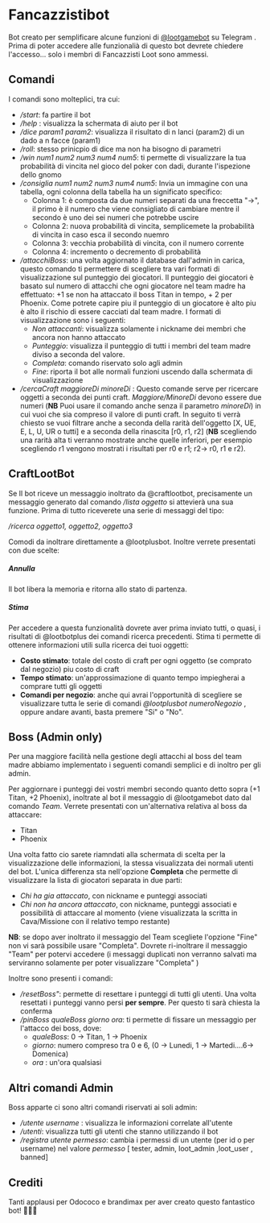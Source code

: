 # Fancazzistibot
Bot creato per semplificare alcune funzioni di [@lootgamebot](https://telegram.me/lootgamebot) su Telegram .
Prima di poter accedere alle funzionalià di questo bot devrete chiedere l'accesso... solo i membri di Fancazzisti Loot sono ammessi.
## Comandi
I comandi sono molteplici, tra cui:
* */start*: fa partire il bot 
* */help* : visualizza la schermata di aiuto per il bot
* */dice param1 param2*: visualizza il risultato di n lanci (param2) di un dado a n facce (param1)
* */roll*: stesso prinicpio di dice ma non ha bisogno di parametri
* */win num1 num2 num3 num4 num5*: ti permette di visualizzare la tua probabilità di vincita nel gioco del poker con dadi, durante l'ispezione dello gnomo
* */consiglia num1 num2 num3 num4 num5*: Invia un immagine con una tabella, ogni colonna della tabella ha un significato 
specifico:
    * Colonna 1: è composta da due numeri separati da una freccetta "->", il primo è il numero che viene consigliato di 
    cambiare mentre il secondo è uno dei sei numeri che potrebbe uscire
    * Colonna 2: nuova probabilità di vincita, semplicemete la probabilità di vincita in caso esca il secondo nuemro
    * Colonna 3: vecchia probabilità di vincita, con il numero corrente
    * Colonna 4: incremento o decremento di probabilità
* */attacchiBoss*: una volta aggiornato il database dall'admin in carica, questo comando ti permettere di scegliere tra 
vari formati di visualizzazione sul punteggio dei giocatori. Il punteggio dei giocatori è basato sul numero di attacchi 
che ogni giocatore nel team madre ha effettuato: +1 se non ha attaccato il boss Titan in tempo, + 2 per Phoenix. Come potrete capire
piu il punteggio di un giocatore è alto piu è alto il rischio di essere cacciati dal team madre. I formati di visualizzazione
sono i seguenti:
    * *Non attaccanti*: visualizza solamente i nickname dei membri che ancora non hanno attaccato
    * *Punteggio*: visualizza il punteggio di tutti i membri del team madre diviso a seconda del valore.
    * *Completa*: comando riservato solo agli admin
    * *Fine*: riporta il bot alle normali funzioni uscendo dalla schermata di visualizzazione
* */cercaCraft maggioreDi minoreDi* : Questo comande serve per ricercare oggetti a seconda dei punti craft. *Maggiore/MinoreDi*
devono essere due numeri (**NB** Puoi usare il comando anche senza il parametro *minoreDi*) in cui vuoi che sia compreso il valore
di punti craft. In seguito ti verrà chiesto se vuoi filtrare anche a seconda della rarità dell'oggetto [X, UE, E, L, U, UR o tutti] e 
a seconda della rinascita [r0, r1, r2] (**NB** scegliendo una rarità alta ti verranno mostrate anche quelle inferiori, per esempio scegliendo 
r1 vengono mostrati i risultati per r0 e r1; r2-> r0, r1 e r2).

## CraftLootBot
Se Il bot riceve un messaggio inoltrato da @craftlootbot, precisamente un messaggio generato dal comando */lista oggetto* si attevierà
una sua funzione. Prima di tutto riceverete una serie di messaggi del tipo:

*/ricerca oggetto1, oggetto2, oggetto3*

Comodi da inoltrare direttamente a @lootplusbot. Inoltre verrete presentati con due scelte:
##### Annulla
Il bot libera la memoria e ritorna allo stato di partenza.
##### Stima
Per accedere a questa funzionalità dovrete aver prima inviato tutti, o quasi, i risultati di @lootbotplus dei comandi 
ricerca precedenti.
Stima ti permette di ottenere informazioni utili sulla ricerca dei tuoi oggetti:
* **Costo stimato**: totale del costo di craft per ogni oggetto (se comprato dal negozio) piu costo di craft
* **Tempo stimato**: un'approssimazione di quanto tempo impiegherai a comprare tutti gli oggetti
* **Comandi per negozio**: anche qui avrai l'opportunità di scegliere se visualizzare tutta le serie di comandi *@lootplusbot numeroNegozio*
, oppure andare avanti, basta premere "Si" o "No".

## Boss (Admin only)
Per una maggiore facilità nella gestione degli attacchi al boss del team madre abbiamo implementato i seguenti comandi semplici e di 
inoltro per gli admin.

Per aggiornare i punteggi dei vostri membri secondo quanto detto sopra (+1 Titan, +2 Phoenix), inoltrate al bot il messaggio 
di @lootgamebot dato dal comando *Team*. Verrete presentati con un'alternativa relativa al boss da attaccare:
* Titan
* Phoenix

Una volta fatto cio sarete riamndati alla schermata di scelta per la visualizzazione delle informazioni, la stessa visualizzata 
dei normali utenti del bot. L'unica differenza sta nell'opzione **Completa** che permette di visualizzare la lista di giocatori separata in due 
parti:
* *Chi ha gia attaccato*, con nickname e punteggi associati
* *Chi non ha ancora attaccato*, con nickname, punteggi associati e possibilità di attaccare al momento (viene visualizzata la scritta in Cava/Missione con il relativo
tempo restante)

**NB**: se dopo aver inoltrato il messaggio del Team scegliete l'opzione "Fine" non vi sarà possibile usare "Completa". Dovrete 
ri-inoltrare il messaggio "Team" per potervi accedere (i messaggi duplicati non verranno salvati ma serviranno solamente per 
poter visualizzare "Completa" )

Inoltre sono presenti i comandi:
* */resetBoss"*: permette di resettare i punteggi di tutti gli utenti. Una volta resettati i punteggi vanno persi **per sempre**.
Per questo ti sarà chiesta la conferma 
* */pinBoss qualeBoss giorno ora*: ti permette di fissare un messaggio per l'attacco dei boss, dove:
    * *qualeBoss*: 0 -> Titan, 1 -> Phoenix
    * *giorno*: numero compreso tra 0 e 6, (0 -> Lunedi, 1 -> Martedi....6-> Domenica)
    * *ora* : un'ora qualsiasi
    
## Altri comandi Admin
Boss apparte ci sono altri comandi riservati ai soli admin:
* */utente username* : visualizza le informazioni correlate all'utente
* */utenti*: visualizza tutti gli utenti che stanno utilizzando il bot
* */registra utente permesso*: cambia i permessi di un utente (per id o per username) nel valore *permesso* [ tester, admin, loot_admin ,loot_user , banned]


## Crediti
Tanti applausi per Odococo e brandimax per aver creato questo fantastico bot! 🎉🎉🎉